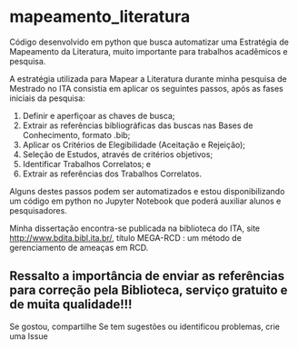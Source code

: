 # mapeamento_literatura
Código desenvolvido em python que busca automatizar uma Estratégia de Mapeamento da Literatura, muito importante para trabalhos acadêmicos e pesquisa.

A estratégia utilizada para Mapear a Literatura durante minha pesquisa de Mestrado no ITA consistia em aplicar os seguintes passos, após as fases iniciais da pesquisa:

1. Definir e aperfiçoar as chaves de busca;
1. Extrair as referências bibliográficas das buscas nas Bases de Conhecimento, formato .bib;
1. Aplicar os Critérios de Elegibilidade (Aceitação e Rejeição);
1. Seleção de Estudos, através de critérios objetivos;
1. Identificar Trabalhos Correlatos; e
1. Extrair as referências dos Trabalhos Correlatos.

Alguns destes passos podem ser automatizados e estou disponibilizando um código em python no Jupyter Notebook que poderá auxiliar alunos e pesquisadores.

Minha dissertação encontra-se publicada na biblioteca do ITA, site http://www.bdita.bibl.ita.br/, título MEGA-RCD : um método de gerenciamento de ameaças em RCD.

## Ressalto a importância de enviar as referências para correção pela Biblioteca, serviço gratuito e de muita qualidade!!! 

Se gostou, compartilhe
Se tem sugestões ou identificou problemas, crie uma Issue